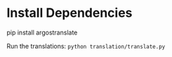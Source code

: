 # Install Dependencies

pip install argostranslate

Run the translations:
`python translation/translate.py`